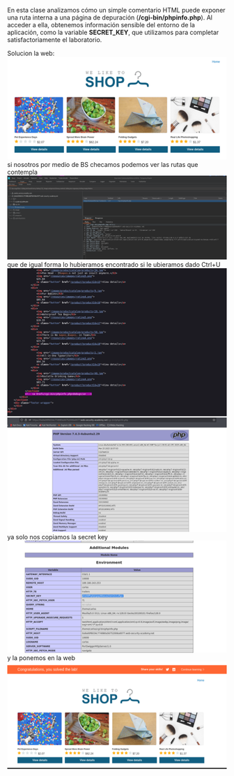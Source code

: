 En esta clase analizamos cómo un simple comentario HTML puede exponer una ruta interna a una página de depuración (**/cgi-bin/phpinfo.php**). Al acceder a ella, obtenemos información sensible del entorno de la aplicación, como la variable **SECRET_KEY**, que utilizamos para completar satisfactoriamente el laboratorio.

Solucion
la web:
![Pasted_image_20250827221909.png](/Imagenes/Pasted_image_20250827221909.png)
si nosotros por medio de BS checamos podemos ver las rutas que contempla
![Pasted_image_20250827221942.png](/Imagenes/Pasted_image_20250827221942.png)
que de igual forma lo hubieramos encontrado si le ubieramos dado Ctrl+U
![Pasted_image_20250827222045.png](/Imagenes/Pasted_image_20250827222045.png)
![Pasted_image_20250827222109.png](/Imagenes/Pasted_image_20250827222109.png)
ya solo nos copiamos la secret key
![Pasted_image_20250827222216.png](/Imagenes/Pasted_image_20250827222216.png)y la ponemos en la web
![Pasted_image_20250827222252.png](/Imagenes/Pasted_image_20250827222252.png)
